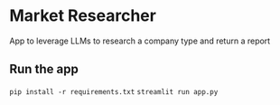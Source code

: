 # Market Researcher
App to leverage LLMs to research a company type and return a report

## Run the app
`pip install -r requirements.txt`
`streamlit run app.py`